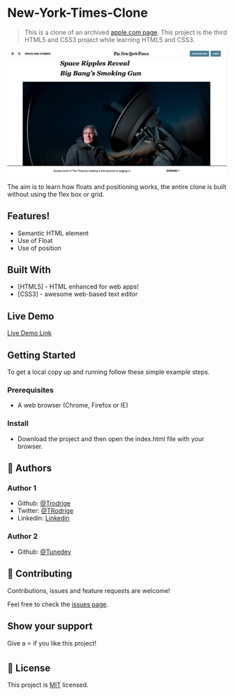 # New-York-Times-Clone
> This is a clone of an archived [apple.com page](https://web.archive.org/web/20140228164946/http://www.apple.com/). This project is the third HTML5 and CSS3 project while learning HTML5 and CSS3.


![screenshot](img/New-york-times.png)

 The aim is to learn how floats and positioning works, the entire clone is built without using the flex box or grid.

## Features!

- Semantic HTML element
- Use of Float
- Use of position

## Built With

- [HTML5] - HTML enhanced for web apps!
- [CSS3] - awesome web-based text editor

## Live Demo

[Live Demo Link](https://trodrige.github.io/New-York-Times-Clone/)


## Getting Started

To get a local copy up and running follow these simple example steps.

### Prerequisites

- A web browser (Chrome, Firefox or IE)

### Install

- Download the project and then open the index.html file with your browser.


## 👤 Authors
### Author 1
- Github: [@Trodrige](https://github.com/Trodrige)
- Twitter: [@TRodrige](https://twitter.com/TRodrige)
- Linkedin: [Linkedin](https://www.linkedin.com/in/tigpezeghe-rodrige-k-52472310b/)

### Author 2
- Github: [@Tunedev](https://github.com/Tunedev)

## 🤝 Contributing

Contributions, issues and feature requests are welcome!

Feel free to check the [issues page](issues/).

## Show your support

Give a ⭐️ if you like this project!

## 📝 License

This project is [MIT](lic.url) licensed.

